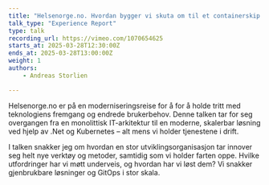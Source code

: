 ```yaml
---
title: "Helsenorge.no. Hvordan bygger vi skuta om til et containerskip mens vi er i fart."
talk_type: "Experience Report"
type: talk
recording_url: https://vimeo.com/1070654625
starts_at: 2025-03-28T12:30:00Z
ends_at: 2025-03-28T13:00:00Z
weight: 1
authors:
    - Andreas Storlien

---
```

Helsenorge.no er på en moderniseringsreise for å for å holde tritt med teknologiens fremgang og endrede brukerbehov. Denne talken tar for seg overgangen fra en monolittisk IT-arkitektur til en moderne, skalerbar løsning ved hjelp av .Net og Kubernetes – alt mens vi holder tjenestene i drift.

I talken snakker jeg om hvordan en stor utviklingsorganisasjon tar innover seg helt nye verktøy og metoder, samtidig som vi holder farten oppe. Hvilke utfordringer har vi møtt underveis, og hvordan har vi løst dem? Vi snakker gjenbrukbare løsninger og GitOps i stor skala.
